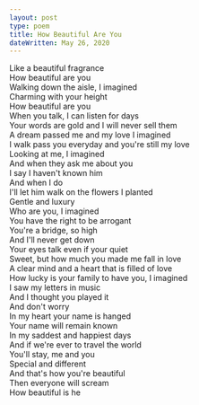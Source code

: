 ```yaml
---
layout: post
type: poem
title: How Beautiful Are You
dateWritten: May 26, 2020
---
```


Like a beautiful fragrance  
How beautiful are you  
Walking down the aisle, I imagined  
Charming with your height  
How beautiful are you  
When you talk, I can listen for days  
Your words are gold and I will never sell them  
A dream passed me and my love I imagined  
I walk pass you everyday and you're still my love  
Looking at me, I imagined  
And when they ask me about you  
I say I haven't known him  
And when I do  
I'll let him walk on the flowers I planted  
Gentle and luxury  
Who are you, I imagined  
You have the right to be arrogant  
You're a bridge, so high  
And I'll never get down  
Your eyes talk even if your quiet  
Sweet, but how much you made me fall in love  
A clear mind and a heart that is filled of love  
How lucky is your family to have you, I imagined  
I saw my letters in music  
And I thought you played it   
And don't worry  
In my heart your name is hanged  
Your name will remain known  
In my saddest and happiest days  
And if we're ever to travel the world  
You'll stay, me and you  
Special and different  
And that's how you're beautiful  
Then everyone will scream  
How beautiful is he  